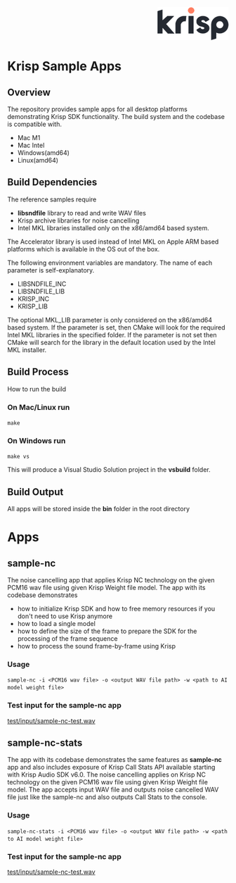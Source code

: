<div align="right">
<img src="./Krisp.png" height="75px" />
</div>

# Krisp Sample Apps
## Overview
The repository provides sample apps for all desktop platforms demonstrating Krisp SDK functionality.
The build system and the codebase is compatible with.
* Mac M1
* Mac Intel
* Windows(amd64)
* Linux(amd64)

## Build Dependencies
The reference samples require
* **libsndfile** library to read and write WAV files
* Krisp archive libraries for noise cancelling
* Intel MKL libraries installed only on the x86/amd64 based system.

The Accelerator library is used instead of Intel MKL on Apple ARM based platforms which is available in the OS out of the box.

The following environment variables are mandatory. The name of each parameter is self-explanatory.
* LIBSNDFILE_INC
* LIBSNDFILE_LIB
* KRISP_INC
* KRISP_LIB

The optional MKL_LIB parameter is only considered on the x86/amd64 based system. If the parameter is set, then CMake will look for the required Intel MKL libraries in the specified folder. If the parameter is not set then CMake will search for the library in the default location used by the Intel MKL installer. 

## Build Process

How to run the build

### On Mac/Linux run
```make```

### On Windows run
```make vs```

This will produce a Visual Studio Solution project in the **vsbuild** folder.

## Build Output
All apps will be stored inside the **bin** folder in the root directory

# Apps
## sample-nc
The noise cancelling app that applies Krisp NC technology on the given PCM16 wav file using given Krisp Weight file model. The app with its codebase demonstrates 
* how to initialize Krisp SDK and how to free memory resources if you don't need to use Krisp anymore 
* how to load a single model
* how to define the size of the frame to prepare the SDK for the processing of the frame sequence
* how to process the sound frame-by-frame using Krisp

### Usage
```sample-nc -i <PCM16 wav file> -o <output WAV file path> -w <path to AI model weight file>```

### Test input for the sample-nc app
[test/input/sample-nc-test.wav](test/input/sample-nc-test.wav)

## sample-nc-stats
The app with its codebase demonstrates the same features as **sample-nc** app and also includes exposure of Krisp Call Stats API available starting with Krisp Audio SDK v6.0. The noise cancelling applies on Krisp NC technology on the given PCM16 wav file using given Krisp Weight file model. The app accepts input WAV file and outputs noise cancelled WAV file just like the sample-nc and also outputs Call Stats to the console.

### Usage
```sample-nc-stats -i <PCM16 wav file> -o <output WAV file path> -w <path to AI model weight file>```

### Test input for the sample-nc app
[test/input/sample-nc-test.wav](test/input/sample-nc-test.wav)
